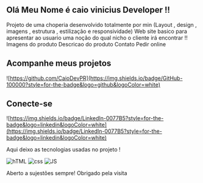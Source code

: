 ## Olá Meu Nome é caio vinicius Developer !!
Projeto de uma choperia desenvolvido totalmente por min (Layout , design , imagens , estrutura , estilização e responsividade)
Web site basico para apresentar ao usuario uma noção do qual nicho o cliente irá encontrar !!
Imagens do produto 
Descricao do produto 
Contato
Pedir online 
## Acompanhe meus projetos 
![https://github.com/CaioDevPR](https://img.shields.io/badge/GitHub-100000?style=for-the-badge&logo=github&logoColor=white)

## Conecte-se
![https://img.shields.io/badge/LinkedIn-0077B5?style=for-the-badge&logo=linkedin&logoColor=white](https://img.shields.io/badge/LinkedIn-0077B5?style=for-the-badge&logo=linkedin&logoColor=white)

Aqui deixo as tecnologias usadas no projeto !

![hTML](https://img.shields.io/badge/HTML-239120?style=for-the-badge&logo=html5&logoColor=white)
![css](https://img.shields.io/badge/CSS-239120?&style=for-the-badge&logo=css3&logoColor=white)
![JS](https://img.shields.io/badge/JavaScript-F7DF1E?style=for-the-badge&logo=javascript&logoColor=black)



Aberto a sujestões sempre! 
Obrigado pela visita 